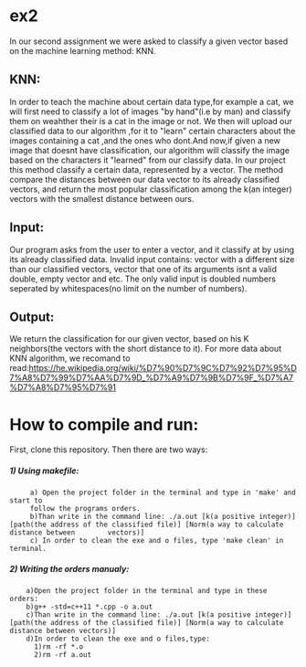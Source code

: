 # ex2
In our second assignment we were asked to classify a given vector based on the machine learning method: KNN.
## KNN:
In order to teach the machine about certain data type,for example a cat, we will first need to classify a lot of images "by hand"(i.e by man)
and classify them on weahther their is a cat in the image or not.
We then will upload our classified data to our algorithm ,for it to "learn" certain characters about the images containing a cat ,and the 
ones who dont.And now,if given a new image that doesnt have classification, our algorithm will classify the image based on the characters it 
"learned" from our classify data.
In our project this method classify a certain data, represented by a vector. The method compare the distances between our data vector to its
already classified vectors, and return the most popular classification among the k(an integer) vectors with the smallest distance between ours.
## Input:
Our program asks from the user to enter a vector, and it classify at by using its already classified data.
Invalid input contains: vector with a different size than our classified vectors, vector that one of its arguments isnt a valid double,
empty vector and etc.
The only valid input is doubled numbers seperated by whitespaces(no limit on the number of numbers).
## Output:
We return the classification for our given vector, based on his K neighbors(the vectors with the short distance to it).
For more data about KNN algorithm, we recomand to read:https://he.wikipedia.org/wiki/%D7%90%D7%9C%D7%92%D7%95%D7%A8%D7%99%D7%AA%D7%9D_%D7%A9%D7%9B%D7%9F_%D7%A7%D7%A8%D7%95%D7%91
# How to compile and run:
First, clone this repository. Then there are two ways:

##### 1) Using makefile:
         a) Open the project folder in the terminal and type in 'make' and start to
         follow the programs orders.
         b)Than write in the command line: ./a.out [k(a positive integer)] [path(the address of the classified file)] [Norm(a way to calculate distance between        vectors)] 
         c) In order to clean the exe and o files, type 'make clean' in terminal.        

##### 2) Writing the orders manualy:
        a)Open the project folder in the terminal and type in these orders:
        b)g++ -std=c++11 *.cpp -o a.out
        c)Than write in the command line: ./a.out [k(a positive integer)] [path(the address of the classified file)] [Norm(a way to calculate distance between vectors)] 
        d)In order to clean the exe and o files,type:
          1)rm -rf *.o
          2)rm -rf a.out
